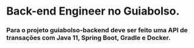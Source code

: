 # Back-end Engineer no Guiabolso.

### Para o projeto guiabolso-backend deve ser feito uma API de transações com Java 11, Spring Boot, Gradle e Docker.

